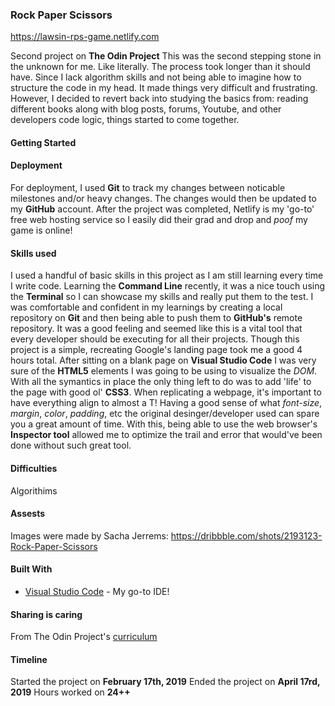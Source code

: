 ### Rock Paper Scissors
https://lawsin-rps-game.netlify.com

Second project on **The Odin Project** 
This was the second stepping stone in the unknown for me. Like literally. The process took longer than it should have. Since I lack algorithm skills and not being able to imagine how to structure the code in my head. It made things very difficult and frustrating. However, I decided to revert back into studying the basics from: reading different books along with blog posts, forums, Youtube, and other developers code logic, things started to come together. 

#### Getting Started



#### Deployment

For deployment, I used **Git** to track my changes between noticable milestones and/or heavy changes. The changes would then be updated to my **GitHub** account. After the project was completed, Netlify is my 'go-to' free web hosting service so I easily did their grad and drop and *poof* my game is online!

#### Skills used

I used a handful of basic skills in this project as I am still learning every time I write code. Learning the **Command Line** recently, it was a nice touch using the **Terminal** so I can showcase my skills and really put them to the test. I was comfortable and confident in my learnings by creating a local repository on **Git** and then being able to push them to **GitHub's** remote repository. It was a good feeling and seemed like this is a vital tool that every developer should be executing for all their projects. Though this project is a simple, recreating Google's landing page took me a good 4 hours total. After sitting on a blank page on **Visual Studio Code** I was very sure of the **HTML5** elements I was going to be using to visualize the *DOM*. With all the symantics in place the only thing left to do was to add 'life' to the page with good ol' **CSS3**. When replicating a webpage, it's important to have everything align to almost a T! Having a good sense of what *font-size*, *margin*, *color*, *padding*, etc the original desinger/developer used can spare you a great amount of time. With this, being able to use the web browser's **Inspector tool** allowed me to optimize the trail and error that would've been done without such great tool.

#### Difficulties

Algorithims

#### Assests

Images were made by Sacha Jerrems:
https://dribbble.com/shots/2193123-Rock-Paper-Scissors

#### Built With

* [Visual Studio Code](https://code.visualstudio.com/) - My go-to IDE!

#### Sharing is caring

From The Odin Project's [curriculum](https://www.theodinproject.com/courses/web-development-101/lessons/rock-paper-scissors)

#### Timeline

Started the project on **February 17th, 2019**
Ended the project on **April 17rd, 2019**
Hours worked on **24++**
